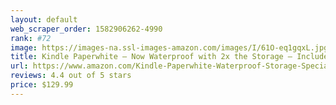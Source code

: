```yaml
---
layout: default 
﻿web_scraper_order: 1582906262-4990
rank: #72
image: https://images-na.ssl-images-amazon.com/images/I/61O-eq1gqxL.jpg
title: Kindle Paperwhite – Now Waterproof with 2x the Storage – Includes Special Offers
url: https://www.amazon.com/Kindle-Paperwhite-Waterproof-Storage-Special/dp/B07PS737QQ/ref=zg_mw_amazon-devices_72?_encoding=UTF8&psc=1&refRID=6VMZG7Z8NQN54MF293SQ
reviews: 4.4 out of 5 stars
price: $129.99 
---
```

